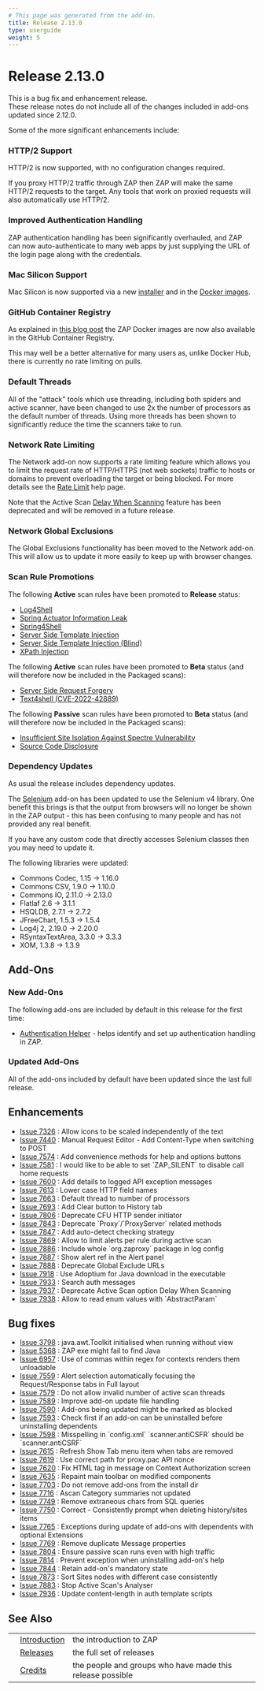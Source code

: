 ```yaml
---
# This page was generated from the add-on.
title: Release 2.13.0
type: userguide
weight: 5
---
```


# Release 2.13.0

This is a bug fix and enhancement release.   
These release notes do not include all of the changes included in add-ons updated since 2.12.0.   

Some of the more significant enhancements include:

### HTTP/2 Support

HTTP/2 is now supported, with no configuration changes required.   

If you proxy HTTP/2 traffic through ZAP then ZAP will make the same HTTP/2 requests to the target. Any tools that work on proxied requests will also automatically use HTTP/2.

### Improved Authentication Handling

ZAP authentication handling has been significantly overhauled, and ZAP can now auto-authenticate to many web apps by just supplying the URL of the login page along with the credentials.

### Mac Silicon Support

Mac Silicon is now supported via a new [installer](/download/#main) and in the [Docker images](/download/#docker).

### GitHub Container Registry

As explained in [this blog post](/blog/2023-06-13-ghcr-docker-images/) the ZAP Docker images are now also available in the GitHub Container Registry.   

This may well be a better alternative for many users as, unlike Docker Hub, there is currently no rate limiting on pulls.

### Default Threads

All of the "attack" tools which use threading, including both spiders and active scanner, have been changed to use 2x the number of processors as the default number of threads. Using more threads has been shown to significantly reduce the time the scanners take to run.

### Network Rate Limiting

The Network add-on now supports a rate limiting feature which allows you to limit the request rate of HTTP/HTTPS (not web sockets) traffic to hosts or domains to prevent overloading the target or being blocked. For more details see the [Rate Limit](/docs/desktop/addons/network/options/ratelimit/) help page.   

Note that the Active Scan [Delay When Scanning](/docs/desktop/ui/dialogs/options/ascan/#delay-when-scanning-in-milliseconds) feature has been deprecated and will be removed in a future release.

### Network Global Exclusions

The Global Exclusions functionality has been moved to the Network add-on. This will allow us to update it more easily to keep up with browser changes.

### Scan Rule Promotions

The following **Active** scan rules have been promoted to **Release** status:

* [Log4Shell](/docs/alerts/40043/)
* [Spring Actuator Information Leak](/docs/alerts/40042/)
* [Spring4Shell](/docs/alerts/40045/)
* [Server Side Template Injection](/docs/alerts/90035/)
* [Server Side Template Injection (Blind)](/docs/alerts/90036/)
* [XPath Injection](/docs/alerts/90021/)

The following **Active** scan rules have been promoted to **Beta** status (and will therefore now be included in the Packaged scans):

* [Server Side Request Forgery](/docs/alerts/40046/)
* [Text4shell (CVE-2022-42889)](/docs/alerts/40047/)

The following **Passive** scan rules have been promoted to **Beta** status (and will therefore now be included in the Packaged scans):

* [Insufficient Site Isolation Against Spectre Vulnerability](/docs/alerts/90004/)
* [Source Code Disclosure](/docs/alerts/10099/)

### Dependency Updates

As usual the release includes dependency updates.


The [Selenium](/docs/desktop/addons/selenium/) add-on has been updated to use the Selenium v4 library.
One benefit this brings is that the output from browsers will no longer be shown in the ZAP output - this has been
confusing to many people and has not provided any real benefit.



If you have any custom code that directly accesses Selenium classes then you may need to update it.


The following libraries were updated:

* Commons Codec, 1.15 → 1.16.0
* Commons CSV, 1.9.0 → 1.10.0
* Commons IO, 2.11.0 → 2.13.0
* Flatlaf 2.6 → 3.1.1
* HSQLDB, 2.7.1 → 2.7.2
* JFreeChart, 1.5.3 → 1.5.4
* Log4j 2, 2.19.0 → 2.20.0
* RSyntaxTextArea, 3.3.0 → 3.3.3
* XOM, 1.3.8 → 1.3.9

## Add-Ons

### New Add-Ons

The following add-ons are included by default in this release for the first time:

* [Authentication Helper](/docs/desktop/addons/authentication-helper/) - helps identify and set up authentication handling in ZAP.

### Updated Add-Ons

All of the add-ons included by default have been updated since the last full release.

## Enhancements

* [Issue 7326](https://github.com/zaproxy/zaproxy/issues/7326) : Allow icons to be scaled independently of the text
* [Issue 7440](https://github.com/zaproxy/zaproxy/issues/7440) : Manual Request Editor - Add Content-Type when switching to POST
* [Issue 7574](https://github.com/zaproxy/zaproxy/issues/7574) : Add convenience methods for help and options buttons
* [Issue 7581](https://github.com/zaproxy/zaproxy/issues/7581) : I would like to be able to set \`ZAP_SILENT\` to disable call home requests
* [Issue 7600](https://github.com/zaproxy/zaproxy/issues/7600) : Add details to logged API exception messages
* [Issue 7613](https://github.com/zaproxy/zaproxy/issues/7613) : Lower case HTTP field names
* [Issue 7663](https://github.com/zaproxy/zaproxy/issues/7663) : Default thread to number of processors
* [Issue 7693](https://github.com/zaproxy/zaproxy/issues/7693) : Add Clear button to History tab
* [Issue 7806](https://github.com/zaproxy/zaproxy/issues/7806) : Deprecate CFU HTTP sender initiator
* [Issue 7843](https://github.com/zaproxy/zaproxy/issues/7843) : Deprecate \`Proxy\`/\`ProxyServer\` related methods
* [Issue 7847](https://github.com/zaproxy/zaproxy/issues/7847) : Add auto-detect checking strategy
* [Issue 7869](https://github.com/zaproxy/zaproxy/issues/7869) : Allow to limit alerts per rule during active scan
* [Issue 7886](https://github.com/zaproxy/zaproxy/issues/7886) : Include whole \`org.zaproxy\` package in log config
* [Issue 7887](https://github.com/zaproxy/zaproxy/issues/7887) : Show alert ref in the Alert panel
* [Issue 7888](https://github.com/zaproxy/zaproxy/issues/7888) : Deprecate Global Exclude URLs
* [Issue 7918](https://github.com/zaproxy/zaproxy/issues/7918) : Use Adoptium for Java download in the executable
* [Issue 7933](https://github.com/zaproxy/zaproxy/issues/7933) : Search auth messages
* [Issue 7937](https://github.com/zaproxy/zaproxy/issues/7937) : Deprecate Active Scan option Delay When Scanning
* [Issue 7938](https://github.com/zaproxy/zaproxy/issues/7938) : Allow to read enum values with \`AbstractParam\`

## Bug fixes

* [Issue 3798](https://github.com/zaproxy/zaproxy/issues/3798) : java.awt.Toolkit initialised when running without view
* [Issue 5368](https://github.com/zaproxy/zaproxy/issues/5368) : ZAP exe might fail to find Java
* [Issue 6957](https://github.com/zaproxy/zaproxy/issues/6957) : Use of commas within regex for contexts renders them unloadable
* [Issue 7559](https://github.com/zaproxy/zaproxy/issues/7559) : Alert selection automatically focusing the Request/Response tabs in Full layout
* [Issue 7579](https://github.com/zaproxy/zaproxy/issues/7579) : Do not allow invalid number of active scan threads
* [Issue 7589](https://github.com/zaproxy/zaproxy/issues/7589) : Improve add-on update file handling
* [Issue 7590](https://github.com/zaproxy/zaproxy/issues/7590) : Add-ons being updated might be marked as blocked
* [Issue 7593](https://github.com/zaproxy/zaproxy/issues/7593) : Check first if an add-on can be uninstalled before uninstalling dependents
* [Issue 7598](https://github.com/zaproxy/zaproxy/issues/7598) : Misspelling in \`config.xml\` \`scanner.antiCSFR\` should be \`scanner.antiCSRF\`
* [Issue 7615](https://github.com/zaproxy/zaproxy/issues/7615) : Refresh Show Tab menu item when tabs are removed
* [Issue 7619](https://github.com/zaproxy/zaproxy/issues/7619) : Use correct path for proxy.pac API nonce
* [Issue 7620](https://github.com/zaproxy/zaproxy/issues/7620) : Fix HTML tag in message on Context Authorization screen
* [Issue 7635](https://github.com/zaproxy/zaproxy/issues/7635) : Repaint main toolbar on modified components
* [Issue 7703](https://github.com/zaproxy/zaproxy/issues/7703) : Do not remove add-ons from the install dir
* [Issue 7716](https://github.com/zaproxy/zaproxy/issues/7716) : Ascan Category summaries not updated
* [Issue 7749](https://github.com/zaproxy/zaproxy/issues/7749) : Remove extraneous chars from SQL queries
* [Issue 7750](https://github.com/zaproxy/zaproxy/issues/7750) : Correct - Consistently prompt when deleting history/sites items
* [Issue 7765](https://github.com/zaproxy/zaproxy/issues/7765) : Exceptions during update of add-ons with dependents with optional Extensions
* [Issue 7769](https://github.com/zaproxy/zaproxy/issues/7769) : Remove duplicate Message properties
* [Issue 7804](https://github.com/zaproxy/zaproxy/issues/7804) : Ensure passive scan runs even with high traffic
* [Issue 7814](https://github.com/zaproxy/zaproxy/issues/7814) : Prevent exception when uninstalling add-on's help
* [Issue 7844](https://github.com/zaproxy/zaproxy/issues/7844) : Retain add-on's mandatory state
* [Issue 7873](https://github.com/zaproxy/zaproxy/issues/7873) : Sort Sites nodes with different case consistently
* [Issue 7883](https://github.com/zaproxy/zaproxy/issues/7883) : Stop Active Scan's Analyser
* [Issue 7936](https://github.com/zaproxy/zaproxy/issues/7936) : Update content-length in auth template scripts

## See Also

|   |                                     |                                                           |
|---|-------------------------------------|-----------------------------------------------------------|
|   | [Introduction](/docs/desktop/)      | the introduction to ZAP                                   |
|   | [Releases](/docs/desktop/releases/) | the full set of releases                                  |
|   | [Credits](/docs/desktop/credits/)   | the people and groups who have made this release possible |
